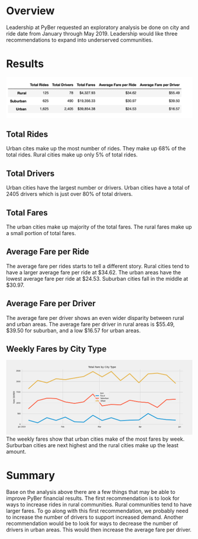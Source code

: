 # Overview
Leadership at PyBer requested an exploratory analysis be done on city and ride date from January through May 2019. Leadership would like three recommendations to expand into underserved communities.

# Results
![Pyber data](analysis/PyBer_dataframe.png)

## Total Rides
Urban cites make up the most number of rides. They make up  68% of the total rides. Rural cities make up only 5% of total rides.

## Total Drivers
Urban cities have the largest number or drivers. Urban cities have a total of 2405 drivers which is just over 80% of total drivers.

## Total Fares
The urban cities make up majority of the total fares. The rural fares make up a small portion of total fares.

## Average Fare per Ride
The average fare per rides starts to tell a different story. Rural cities tend to have a larger average fare per ride at $34.62. The urban areas have the lowest average fare per ride at $24.53. Suburban cities fall in the middle at $30.97.

## Average Fare per Driver
The average fare per driver shows an even wider disparity between rural and urban areas. The average fare per driver in rural areas is $55.49, $39.50 for suburban, and a low $16.57 for urban areas.

## Weekly Fares by City Type
![Pyber data](analysis/PyBer_fare_summary.png)
The weekly fares show that urban cities make of the most fares by week. Surburban cities are next highest and the rural cities make up the least amount.

# Summary
Base on the analysis above there are a few things that may be able to improve PyBer financial results. The first recommendation is to look for ways to increase rides in rural communities. Rural communities tend to have larger fares. To go along with this first recommendation, we probably need to increase the number of drivers to support increased demand. Another recommendation would be to look for ways to decrease the number of drivers in urban areas. This would then increase the average fare per driver. 
